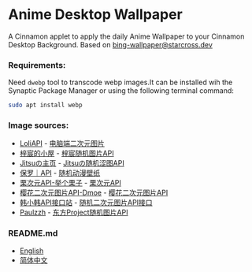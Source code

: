# Anime Desktop Wallpaper

A Cinnamon applet to apply the daily Anime Wallpaper to your Cinnamon Desktop Background.
Based on [bing-wallpaper@starcross.dev](https://github.com/linuxmint/cinnamon-spices-applets/tree/master/bing-wallpaper%40starcross.dev)

### Requirements:
Need `dwebp` tool to transcode webp images.It can be installed wih the Synaptic Package Manager or using the following terminal command:
```sh
sudo apt install webp
```

### Image sources:
- [LoliAPI](https://loliapi.com/) - [电脑端二次元图片](https://www.loliapi.com/acg/pc/)
- [梓宸的小屋](https://zichen.zone/) - [梓宸随机图片API](https://app.zichen.zone/api/acg.php)
- [Jitsuの主页](https://jitsu.top/) - [Jitsuの随机涩图API](https://moe.jitsu.top/img/?sort=pc)
- [保罗｜API](https://api.paugram.com/) - [随机动漫壁纸](https://api.paugram.com/wallpaper/)
- [栗次元API-举个栗子](https://www.dmoe.cc/) - [栗次元API](https://t.mwm.moe/pc)
- [樱花二次元图片API-Dmoe](https://dmoe.cc/) - [樱花二次元图片API](https://www.dmoe.cc/random.php)
- [韩小韩API接口站](https://api.vvhan.com/) - [随机二次元图片API接口](https://api.vvhan.com/api/acgimg)
- [Paulzzh](https://blog.paulzzh.com/) - [东方Project随机图片API](https://img.paulzzh.com/touhou/random)

### README.md
- [English](README.md)
- [简体中文](README.zh_CN.md)